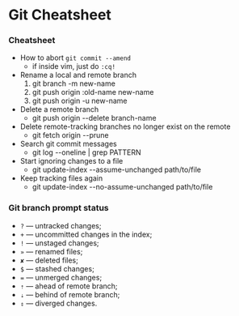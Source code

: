 # Git Cheatsheet


### Cheatsheet

- How to abort `git commit --amend`
    - if inside vim, just do `:cq!`
- Rename a local and remote branch
    1. git branch -m new-name
    2. git push origin :old-name new-name
    3. git push origin -u new-name
- Delete a remote branch
    - git push origin --delete branch-name
- Delete remote-tracking branches no longer exist on the remote
    - git fetch origin --prune
- Search git commit messages
    - git log --oneline | grep PATTERN
- Start ignoring changes to a file
    - git update-index --assume-unchanged path/to/file
- Keep tracking files again
    - git update-index --no-assume-unchanged path/to/file

### Git branch prompt status
  - `?` — untracked changes;
  - `+` — uncommitted changes in the index;
  - `!` — unstaged changes;
  - `»` — renamed files;
  - `✘` — deleted files;
  - `$` — stashed changes;
  - `=` — unmerged changes;
  - `⇡` — ahead of remote branch;
  - `⇣` — behind of remote branch;
  - `⇕` — diverged changes.



